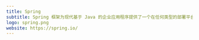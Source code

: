 ```yaml
---
title: Spring
subtitle: Spring 框架为现代基于 Java 的企业应用程序提供了一个在任何类型的部署平台上全面的编程和配置模型。
logo: spring.png
website: https://spring.io/
---
```


